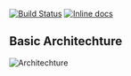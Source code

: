 

[![Build Status](https://travis-ci.org/mydearxym/mastani_server.svg?branch=master)](https://travis-ci.org/mydearxym/mastani_server)
[![Inline docs](http://inch-ci.org/github/mydearxym/mastani_server.svg?branch=master)](http://inch-ci.org/github/mydearxym/mastani_server)

## Basic Architechture
![Architechture](https://github.com/mydearxym/mastani_server/blob/master/docs/snapshots/Architechture.png)
